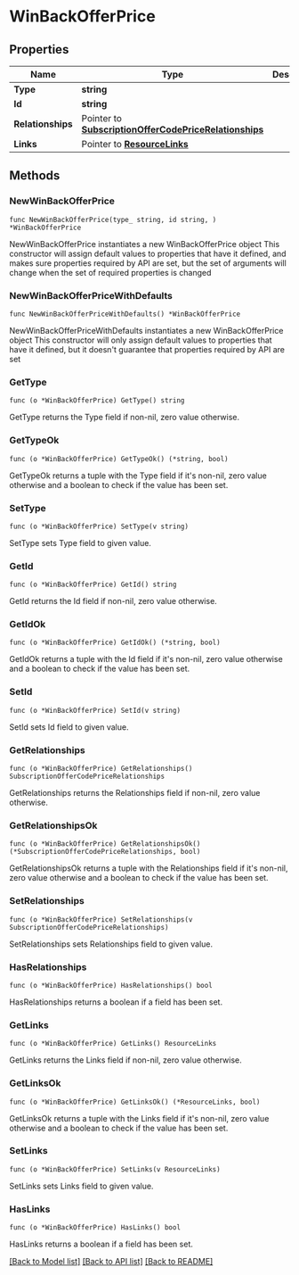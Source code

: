 # WinBackOfferPrice

## Properties

Name | Type | Description | Notes
------------ | ------------- | ------------- | -------------
**Type** | **string** |  | 
**Id** | **string** |  | 
**Relationships** | Pointer to [**SubscriptionOfferCodePriceRelationships**](SubscriptionOfferCodePriceRelationships.md) |  | [optional] 
**Links** | Pointer to [**ResourceLinks**](ResourceLinks.md) |  | [optional] 

## Methods

### NewWinBackOfferPrice

`func NewWinBackOfferPrice(type_ string, id string, ) *WinBackOfferPrice`

NewWinBackOfferPrice instantiates a new WinBackOfferPrice object
This constructor will assign default values to properties that have it defined,
and makes sure properties required by API are set, but the set of arguments
will change when the set of required properties is changed

### NewWinBackOfferPriceWithDefaults

`func NewWinBackOfferPriceWithDefaults() *WinBackOfferPrice`

NewWinBackOfferPriceWithDefaults instantiates a new WinBackOfferPrice object
This constructor will only assign default values to properties that have it defined,
but it doesn't guarantee that properties required by API are set

### GetType

`func (o *WinBackOfferPrice) GetType() string`

GetType returns the Type field if non-nil, zero value otherwise.

### GetTypeOk

`func (o *WinBackOfferPrice) GetTypeOk() (*string, bool)`

GetTypeOk returns a tuple with the Type field if it's non-nil, zero value otherwise
and a boolean to check if the value has been set.

### SetType

`func (o *WinBackOfferPrice) SetType(v string)`

SetType sets Type field to given value.


### GetId

`func (o *WinBackOfferPrice) GetId() string`

GetId returns the Id field if non-nil, zero value otherwise.

### GetIdOk

`func (o *WinBackOfferPrice) GetIdOk() (*string, bool)`

GetIdOk returns a tuple with the Id field if it's non-nil, zero value otherwise
and a boolean to check if the value has been set.

### SetId

`func (o *WinBackOfferPrice) SetId(v string)`

SetId sets Id field to given value.


### GetRelationships

`func (o *WinBackOfferPrice) GetRelationships() SubscriptionOfferCodePriceRelationships`

GetRelationships returns the Relationships field if non-nil, zero value otherwise.

### GetRelationshipsOk

`func (o *WinBackOfferPrice) GetRelationshipsOk() (*SubscriptionOfferCodePriceRelationships, bool)`

GetRelationshipsOk returns a tuple with the Relationships field if it's non-nil, zero value otherwise
and a boolean to check if the value has been set.

### SetRelationships

`func (o *WinBackOfferPrice) SetRelationships(v SubscriptionOfferCodePriceRelationships)`

SetRelationships sets Relationships field to given value.

### HasRelationships

`func (o *WinBackOfferPrice) HasRelationships() bool`

HasRelationships returns a boolean if a field has been set.

### GetLinks

`func (o *WinBackOfferPrice) GetLinks() ResourceLinks`

GetLinks returns the Links field if non-nil, zero value otherwise.

### GetLinksOk

`func (o *WinBackOfferPrice) GetLinksOk() (*ResourceLinks, bool)`

GetLinksOk returns a tuple with the Links field if it's non-nil, zero value otherwise
and a boolean to check if the value has been set.

### SetLinks

`func (o *WinBackOfferPrice) SetLinks(v ResourceLinks)`

SetLinks sets Links field to given value.

### HasLinks

`func (o *WinBackOfferPrice) HasLinks() bool`

HasLinks returns a boolean if a field has been set.


[[Back to Model list]](../README.md#documentation-for-models) [[Back to API list]](../README.md#documentation-for-api-endpoints) [[Back to README]](../README.md)


